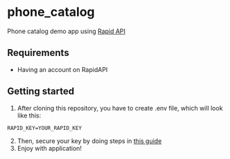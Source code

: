 # phone_catalog

Phone catalog demo app using [Rapid API](https://rapidapi.com/makingdatameaningful/api/mobile-phone-specs-database)

## Requirements

- Having an account on RapidAPI

## Getting started

1. After cloning this repository, you have to create .env file, which will look like this:
```
RAPID_KEY=YOUR_RAPID_KEY
```
2. Then, secure your key by doing steps in [this guide](https://dev.to/namankk/securely-storing-api-keys-in-flutter-3ko4)
3. Enjoy with application!

